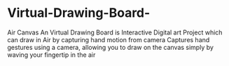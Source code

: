 # Virtual-Drawing-Board-
Air Canvas An Virtual Drawing Board is Interactive Digital art Project which can draw in Air by capturing hand motion from camera Captures hand gestures using a camera, allowing you to draw on the canvas simply by waving your fingertip in the air
